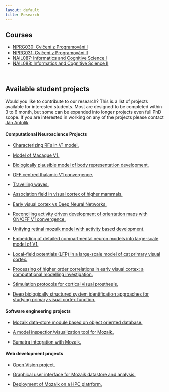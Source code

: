 ```yaml
---
layout: default
title: Research
---
```


## Courses

- <a href="./programovani1.html"><span>NPRG030: Cvičení z Programování I</span></a>
- <a href="./programovani2.html"><span>NPRG031: Cvičení z Programování II</span></a>
- <a href="./ikv1.html"><span>NAIL087: Informatics and Cognitive Science I</span></a>
- <a href="./ikv2.html"><span>NAIL088: Informatics and Cognitive Science II</span></a>

<br>

## Available student projects

Would you like to contribute to our research? This is a list of projects available for interested students.
Most are designed to be completed within 3 to 6 month, but some can be expanded into longer projects even
full PhD scope. If you are interested in working on any of the projects please contact [Ján Antolík](antolikjan@gmail.com).

#### Computational Neuroscience Projects

- <a href="javascript:void(0)" onclick="$('#project_RF').toggle();">Characterizing RFs in V1 model.</a>  
   <small id="project_RF" class="studentprojectlist" style="display: none;">
  We have recently constructed a detailed large-scale [model](https://www.biorxiv.org/content/biorxiv/early/2019/02/20/416156.full.pdf) of cat primary visual cortex.
  One of the major approaches for characterizing the functional properties of sensory neurons is called system indetification, wherby one applies machine learning
  techniques to long recordings of neurons responding to sensory stimuli. Many such studies have been undertaken for primary visual cortex. In this project the goal
  is to analyze our model of V1 with the same system identification techniques to compare how neurons in the model encode visual information in comparison to
  their biological counterparts.
  </small>

- <a href="javascript:void(0)" onclick="$('#project_macaque').toggle();">Model of Macaque V1.</a>  
   <small id="project_macaque" class="studentprojectlist" style="display: none;">
  We have recently constructed a detailed large-scale [model](https://www.biorxiv.org/content/biorxiv/early/2019/02/20/416156.full.pdf) of cat primary visual cortex.
  Along with cat, macaque is the most common animal model in which vision in higher mammals is studied. Recently, a comprehensive
  dataset on macaque physiology and function has been [published](https://academic.oup.com/cercor/article-abstract/30/6/3483/5691251?redirectedFrom=fulltext). The goal of this project would be to utilize this new data and
  reparametrize the existing model of cat V1 to obtain analogouse model of macaque V1. Exploration of the implication of species differences
  on V1 processing is a possible future extension of the project.
  </small>

- <a href="javascript:void(0)" onclick="$('#project_body').toggle();">Biologically plausible model of body representation development.</a>  
   <small id="project_body" class="studentprojectlist" style="display: none;">
  This project is performed in tight collaboration with the robotics group of [Matej Hoffman](https://sites.google.com/site/matejhof/home).
  The goal of this project is to explain how body representations can be learned in humanoid robots during
  haptic self-exploration based on inputs provided by ‘artificial skin’ covering the robot’s body.
  We hypothesize that [our model of cortical development proposed](https://www.ncbi.nlm.nih.gov/pmc/articles/PMC3082289/pdf/fncom-05-00017.pdf)
  can aid this goal in following two ways:  (i) the model itself, when fed with the somatosensory data will form effective,
  biologically plausible representation of body surface, (ii) the novelty signal that can be straightforwardly
  obtained from the model can within the closed loop paradigm guide self-exploration behavior towards efficient
  exploration of the body space. The novelty signal is readily available in the model, as novel inputs are poorly
  represented by the evolving cortical representation and thus the input will have high distance from the most representative
  (close within input space) cortical neuron. Thus a simple winner-take-all mechanism at the cortical level, that outputs
  the distance between the input and the point in input space the winner neuron represents will yield effective novelty signal.
  The student will test these hypotheses in collaboration with the [Hoffman group](https://sites.google.com/site/matejhof/home) guided by following milestones. He/she will
  implement and validate the model of somatosensory map formation from artificial skin inputs, implement the novelty signal extraction
  mechanism, test its impact on map formation in closed-loop system, integrate the resulting model within the humanoid
  robotic system at Hoffman group, and perform experiments to confirm effectiveness of the model and search for bio-morphic
  correlates in the resulting behavior.
  </small>

- <a href="javascript:void(0)" onclick="$('#project_mozaik_ON_OFF').toggle();">OFF centred thalamic V1 convergence.</a>  
   <small id="project_mozaik_ON_OFF" class="studentprojectlist" style="display: none;">
  Recent [work](https://www.nature.com/articles/nature17936) by Alonso Lab has shown that thalamic ON and OFF afferents converging onto neurons in primary visual cortex
  have a very specific organization, which is OFF dominated, OFF centric and runs orthogonal to ocular dominance columns. Our current <a href="./projects.html">large-scale integrative model </a>
  of V1 does not feature this specific organization of thalamo-cortical afferents. The goal of this project will be to integrate this specific thalamo-cortical convergence
  into the model, and then analyze the impact of this more specfific connectivity on the functional properties of the model.
  </small>

- <a href="javascript:void(0)" onclick="$('#project_tw').toggle();">Travelling waves.</a>  
   <small id="project_tw" class="studentprojectlist" style="display: none;">
  During spontaneous activity, mammalina cortex exhibits regular spontaneous emergence of waves of activity that travel across the cortical surface.
  Furthermore, spatially, these waves tend to be correlated with the functional organization across cortical surface. Such highly structured spontaneous
  activity, present even in low-level sensory cortical areas, has been hypothesized to be linked to such phenomena, as imagination, dreams, formation
  of long-term memory and other high-level cognitive phenomena. In this project student will explore the presence of such spontaneos waves in our comprehensive model
  of cat primary visual cortex. He/she will expand the <a href="https://github.com/antolikjan/mozaik">Mozaik</a> framework with the ability to record Local Field Potential
  type of signal. Perform experiments in which the waves will be recorded and will compare such in-silico generated data to in-vivo data from our international collaborators.
  </small>

- <a href="javascript:void(0)" onclick="$('#project_assoc').toggle();">Association field in visual cortex of higher mammals.</a>  
   <small id="project_assoc" class="studentprojectlist" style="display: none;">
  In the visual environment, human observers directly extract continuous contours effortlessly. This could be explained by the existence of lateral
  interactions between cortical cells in V1 that facilitate the binding of collinear, and to a certain extent co-circular, edges in the visual field.
  Recent electrophysiological data from [collaborating group in France](http://neuro-psi.cnrs.fr/spip.php?page=ICN&lang=fr) supports this hypothesis.
  Coherent flows of oriented stimuli originating from the far periphery and converging towards the receptive field center of V1 single cells are able
  to elicit an earlier and stronger response when compared to the sole stimulation of the receptive field center. This lateral interaction is the
  synaptic footprint of a dynamic association field that favours the binding of form and motion as early as V1. One of the ongoing projects in our group
  is the development of a large-scale integrative model of cat primary visual cortex (V1). The student’s task will be to analyse in this model the progressive build-up
  of activity by multiple nearby neurons that contribute to the emergence of the assocation field.
  </small>

- <a href="javascript:void(0)" onclick="$('#project_v1dnn').toggle();">Early visual cortex vs Deep Neural Networks.</a>  
   <small id="project_v1dnn" class="studentprojectlist" style="display: none;">
  Deep neural networks are becoming an important tool in understanding biological neural computation. For example, the computational power of different cortical
  areas along the visual hierarchy has been successfully estimated by comparing the recordings of neurons from these areas to neurons in different layers of
  DNNs trained on visual data. Such studies with in-vivo data, however, have limitations due to the ability to record only single cell at a time. In this project
  we will explore the possibility of using DNNs to estimate the computing power of a detailed model of cat primary visual cortex, as well as apply techniques
  developed for analysis of transformations happening along the layers of DNNs to estimate the transformation performed by early visual system. This way, we will
  surprass the limitations imposed by in-vivo recordings, and further our understanding of computation happening in early visual system.
  </small>

- <a href="javascript:void(0)" onclick="$('#project_dev_ON_OFF').toggle();">Reconciling activity driven development of orientation maps with ON/OFF V1 convergence.</a>  
   <small id="project_dev_ON_OFF" class="studentprojectlist" style="display: none;">
  During post-natal development, primary visual cortex undergoes remarkable functional organization resulting in expression
  of topologically smooth orientation map across it's surface. The most common type of explenation for this phenomena is activity based development,
  whereby internally generated or visually driven activity coupled with plasticity in the thalamo-cortical and corico-cortical pathway
  induces gradual establishment of the orientation maps. [LISSOM](http://ioam.github.io/topographica/Tutorials/GCAL_Tutorial.html) based familiy of models is an example of such activity + plasticity driven theoretical explanation of this phenomena.
  Recent [work](https://www.nature.com/articles/nature17936) by Alonso Lab has shown that thalamic ON and OFF afferents converging onto neurons in primary visual cortex
  have a very specific organization, which is OFF dominated, OFF centric and runs orthogonal to ocular dominance columns. The current activity driven models of V1 development
  cannot explain this specific organization of thalamo-cortical afferents. The goal of this project will be the expand these models to account for these new findings.
  </small>

- <a href="javascript:void(0)" onclick="$('#project1').toggle();">Unifying retinal mozaik model with activity based development.</a>  
   <small id="project1" class="studentprojectlist" style="display: none;">
  During post-natal development, primary visual cortex undergoes remarkable functional organization resulting - among others - in expression
  of topologically smooth orientation map across it's surface. The most common type of explenation for this phenomena is activity based development,
  whereby internally generated or visually driven activity coupled with plasticity in the thalamo-cortical and corico-cortical pathway
  induces gradual establishment of the orientation maps. [LISSOM](http://ioam.github.io/topographica/Tutorials/GCAL_Tutorial.html) based familiy of models is an example of such activity + plasticity driven models.
  An alternative explanation has been proposed by [Ringach](http://jn.physiology.org/content/92/1/468) (see also [this](http://www.nature.com/neuro/journal/v14/n7/full/nn.2824.html)) , in which the initial orientation maps are directly established by
  the very specific geometric properties of retinal ganglion cells RFs positions in visual space: [retinal mozaiks](http://labs.nri.ucsb.edu/reese/benjamin/PubsRetinalMosaics.html). However, this explanation
  can account only for initial very weak orientation maps, and low orienation selectivities of individual neurons in particular, and it is clear that
  the system has to undergo major further refinement in order to match the experimentally observed adult state. The goal of this project is to combine
  the two hypothesis of orientation map development and investigate their possible interactions.
  Specifically retinal mozaiks will be introduced into a LISSOM model, thus inducing the initial orientation maps based on Ringach et al. theory.
  This will be followed by simulation of the activity and plasticity driven development, which should lead to refinement of the intial maps.
  The correspondance between the initial retinal mozaik induced map with the final developed map will be assesed, and possible advantages of such
  dual orientation map development mechanism will be investigated.
  </small>

- <a href="javascript:void(0)" onclick="$('#project2').toggle();">Embedding of detailed compartmental neuron models into large-scale model of V1.</a>  
   <small id="project2" class="studentprojectlist" style="display: none;">
  One of the ongoing projects in our group is development of <a href="./projects.html">large-scale integrative model </a> of cat primary visual cortex (V1).
  This model is based on the <a href="http://www.scholarpedia.org/article/Adaptive_exponential_integrate-and-fire_model">Adaptive-Exponential Leaky Integrate and Fire</a>
  neuron model, which reduces biological neurons to a point process, ignoring
  its geometrical properties. In this project student will embed single compartmental model of V1 pyramidal neuron into the large scale point process
  simulation available in the group, and investigate the behavior of the added detailed neuron under the influence of the input coming from the large scale
  V1 simulation, focusing on properties influenced by the neuron's geometry.
  </small>

- <a href="javascript:void(0)" onclick="$('#project3').toggle();">Local-field potentials (LFP) in a large-scale model of cat primary visual cortex.</a>  
   <small id="project3" class="studentprojectlist" style="display: none;">
  One of the ongoing projects in our group is development of <a href="./projects.html">large-scale integrative model </a> of cat primary visual cortex (V1).
  [LFP](https://en.wikipedia.org/wiki/Local_field_potential) is an electrophysiological signal generated by the summed electric current flowing from multiple
  nearby neurons within a small volume of nervous tissue. The goal of this project is to investigate the LFP signals that would be generated
  in our simulations of V1. The V1 model under investigation does not explicitly contain LFP signals, only the sub-threshold and spiking responses of
  individual neurons are available. Therefore one of previously proposed models
  of LFP signals such as [this one](https://github.com/INM-6/hybridLFPy) will be used to generate artifical LFP signals based on the outputs of the V1 simulation.
  This will be followed by thourough analysis of the resulting LFPs and results compared to previous findings, including recent data recorded at <a href="http://www.unic.cnrs-gif.fr/teams.html">UNIC</a> by the
  <a href="https://www.unic.cnrs-gif.fr/teams/Research%20group%20of%20Yves%20Fr%C3%A9gnac">Yves Frégnac group</a>.
  </small>

- <a href="javascript:void(0)" onclick="$('#project9').toggle();">Processing of higher order correlations in early visual cortex\: a computational modelling investigation.</a>  
  <small id="project9" class="studentprojectlist" style="display: none;">
  Recent experimental studies have revealed differences in how neurons in primary (V1) and secondary (V2) visual cortices (the first two stages of visual cortical processing) process high-order statistics in visual scenes, indicating emergence of sensitivity to 2nd order correlations in V2 but not V1 neurons \[[1](https://doi.org/10.1038/nn.3402),[2](https://doi.org/10.1016/j.visres.2014.10.004),[3](https://doi.org/10.7554/eLife.03722)\]. However, the neural mechanisms of such sensitivity, and their implementation in biological neural substrate remain unknown. To address this question, we will use detailed large-scale spiking neural network modelling paradigm to formulate hypothesis of neural circuits that can explain such neural functional properties. The student will be responsible for the first stage of longer-term project, in which he will implement a set of specialized visual stimuli as in \[[1](https://doi.org/10.1038/nn.3402)\]. Subsequently, student will test an existing model of V1 using the same experimental paradigm as in \[[1](https://doi.org/10.1038/nn.3402)\] for sensitivity to 2nd order correlations.
  </small>

- <a href="javascript:void(0)" onclick="$('#project10').toggle();">Stimulation protocols for cortical visual prosthesis.</a>  
   <small id="project10" class="studentprojectlist" style="display: none;">
  Recently we have applied the large-scale models developed in our team to the problem of cortical visual prosthesis. New approach to sensory prosthetics is being developed,
  wherby the the cortex is stimulated via opto-genetic tools, which are being translated from mice to higher-order mammals including primates. While all the technological components
  of the visual prosthesis are still under development, an important question remains open: how to stimulate the cortex to elicit percepts that are close to those due to the perception
  of the given stimulus under normal vision. This is where our large-scale modelling approach comes in. Using our V1 model simulations to test potenial stimulation strategies, we are
  making progress at answering this question. Currently, we have gained insights
  on how to eleicit simple canonical visual stimuli, specifically sinusoidal gratings. In the next step the student will be responsible for expanding the design and analysis to generic
  stimulation protocol capable of eliciting arbitrary visual stimuli. The current protocol can be straightforwardly expanded to this general case . The student't responsibility will be
  to implement this new stimulation protocol in our simulation framework, test the protocol in our model of V1, and implement and perform all the required analysis. Strong programming and
  analytical skills required. Knowledge of Python, computation neuroscience or neurobiology of visual system a plus.
  </small>

- <a href="javascript:void(0)" onclick="$('#project11').toggle();">Deep biologically structured system identification approaches for studying primary visual cortex function.</a>  
   <small id="project11" class="studentprojectlist" style="display: none;">
  A common approach for studying the function of early sensory systems is to determine the relationship between sensory inputs and associated (experimentally recorded) neural responses. In the past, mostly linear \[[1](http://www.ncbi.nlm.nih.gov/pubmed/12938771)\], or shallow non-linear techniques were utilized, leading to limited predictive and consequently explanatory power of models fitted in this way. More recently, the popular deep convolutional architectures were successfully tested on the neural data \[[2](https://arxiv.org/abs/1711.02653),[3](https://doi.org/10.1101/201764)\]. These general, machine-learning motivated models ,however, ignore the known anatomical and functional architecture of visual system. Recently, we have presented a multi-stage model of V1 which reflected some of the most prominent features of the retino-cortical pathway \[[4](https://doi.org/10.1371/journal.pcbi.1004927)\], and demonstrated that such incorporation of V1 biology can improve performance in comparison to state-of-the-art models. In this project we will built upon these early results, and develop novel deep-architectures inspired by the deep convolutional networks, but enriched by biologically inspired elements. The student will be responsible for designing, implementing and subsequently testing the new models on neural population recordings from cat primary visual cortex. This project will be undertaken in collaboration with experimental lab of Yves Fregnac, CNRS, France, and computational lab of Dan Butts, University of Maryland. Prior experience in machine learning is a plus.
  </small>

#### Software engineering projects

- <a href="javascript:void(0)" onclick="$('#project5').toggle();">Mozaik data-store module based on object oriented database.</a>  
   <small id="project5" class="studentprojectlist" style="display: none;">
  <a href="https://github.com/antolikjan/mozaik">Mozaik</a> is a an automated workflow for large-scale neural simulations,
  with a highly modular architecture. One of the core Mozaik modules is a data-store, in which recordings from simulations richly
  annotated with metadata regarding experimental context are stored. Currently the data-store module is implemented as a
  database-like system based on [Neo](http://neuralensemble.org/neo/) library for internal representation of recorded data.
  The goal of this project is to develop an alternative data-store module based around dedicated key-value database such as
  [BerkelyDB](http://www.oracle.com/technetwork/database/database-technologies/berkeleydb/overview/index.html) or [CodernityDB](http://labs.codernity.com/codernitydb/).
  </small>

- <a href="javascript:void(0)" onclick="$('#project6').toggle();">A model inspection/visualization tool for Mozaik.</a>  
   <small id="project6"  class="studentprojectlist" style="display: none;">
  <a href="https://github.com/antolikjan/mozaik">Mozaik</a> is a an automated workflow for large-scale neural simulations.
  The [model of primary visual cortex](/projects.html) developed in our lab, and implemented in Mozaik, has a complex connectivity structure.
  Although there are various tests that the connectivity has been realized as expected, currently, there is no easy way to
  visualize the network spatial structure and connectivity in [Mozaik](https://github.com/antolikjan/mozaik). The aim of this project is to develop a
  model inspection and visualization tool, for Mozaik, possibly building on existing tools such as [ConnPlotter](http://arken.umb.no/~plesser/software.html), [Moogli](http://moose.ncbs.res.in/moogli/), and [NeurAnim](http://software.incf.org/software/neuranim).
  </small>

- <a href="javascript:void(0)" onclick="$('#project8').toggle();">Sumatra integration with Mozaik.</a>  
   <small id="project8" class="studentprojectlist" style="display: none;">
  <a href="https://github.com/antolikjan/mozaik">Mozaik</a> is a an automated workflow for large-scale neural simulations.
  <a href="http://neuralensemble.org/sumatra/">Sumatra</a> is a tool for provenance tracking. Sumatra shares several features with Mozaik, but it also
  posses features that would enhance the Mozaik workflow. The goal of this project is to integrate Sumatra with Mozaik, and
  remove overlapping features from Mozaik and delegating them to Sumatra, in line with long term goal of outsourcing
  as much functionality from Mozaik to dedicated tools. This project is suitable for students with interest in Neuroinformatics
  and moderate skills in Python and versioning systems.
  </small>

#### Web development projects

- <a href="javascript:void(0)" onclick="$('#project12').toggle();">Open Vision project.</a>  
   <small id="project12" class="studentprojectlist" style="display: none;">
  <a href="https://github.com/antolikjan/mozaik">Mozaik</a> is a an automated workflow for large-scale neural simulations. Inspired by the [OpenWorm](http://www.openworm.org)
  initiative, this project strives to bring neural based modelling of vision to the public. It will seek to engage the cognitive sciences enthusiast community into
  coordinate effort to build a comprehensive model of early and higher vision. We envision multiple phases of the project: <br>
  (1) Build a server running mozaik based V1 model and serve it on the new Open Vision website. The website will allow any member of public to submit a video and receive back the responses of selected model cells.<br>
  (2) Develop a web frontend to the Mozaik toolkit and use it to expand the Open Vision website to allow full configuration of the served model. Publish more models and experimental protocols already develop in our group. <br>
  (3) Expand upon 1 and 2 to build full open science platform similar to OpenWorm project, and build striving community around it.
  </small>

- <a href="javascript:void(0)" onclick="$('#project4').toggle();">Graphical user interface for Mozaik datastore and analysis.</a>  
   <small id="project4" class="studentprojectlist" style="display: none;">
  <a href="https://github.com/antolikjan/mozaik">Mozaik</a> is a an automated workflow for large-scale neural simulations.
  Mozaik automatically records data from simulations, annotates it with metadata regarding experimental context, and stores
  them in an internal data-store. An query based interface allows analysis and visualization modules to efficiently navigate
  through the stored data based on the attached metadata. Currently, Mozaik offers only programatic API to perform these interactions
  with data-store. The goal of this project would be to write a HTML based graphical user interface frontend, to the Mozaik data-store, that will
  allow users to conveniently and interactively navigate and select data from the data-store and subsequently execute on them anaysis and
  visualization routines from Mozaik libraries.  
   </small>

- <a href="javascript:void(0)" onclick="$('#project7').toggle();">Deployment of Mozaik on a HPC platrform.</a>  
   <small id="project7" class="studentprojectlist" style="display: none;">
  [Mozaik](https://github.com/antolikjan/mozaik) is a an automated workflow for large-scale neural simulations.
  Mozaik depends on a moderate software stack including [PyNN](http://neuralensemble.org/PyNN/) as a simulator independent
  model specification language, and [Nest](http://www.nest-initiative.org/) as the simulator of choice in our projects.
  Currently we deploy Mozaik (together with the software stack) on a local cluster, however already at this relatively
  small scale we are aware of number of inefficiencies in terms of its performance in the parallel environment. Furthermore, in future we would like
  to deploy Mozaik on a large-scale High Performance Computing (HPC) platform such as [ADA](http://www.idris.fr/ada/). The goal of this project is to test and optimize Mozaik and it's underlying
  software stack to run efficiently on the local cluster, and subsequently scale it up to a large-scale HPC platform.
  This project is suitable for students with experience and interest in parallel programming and HPC.
  </small>
